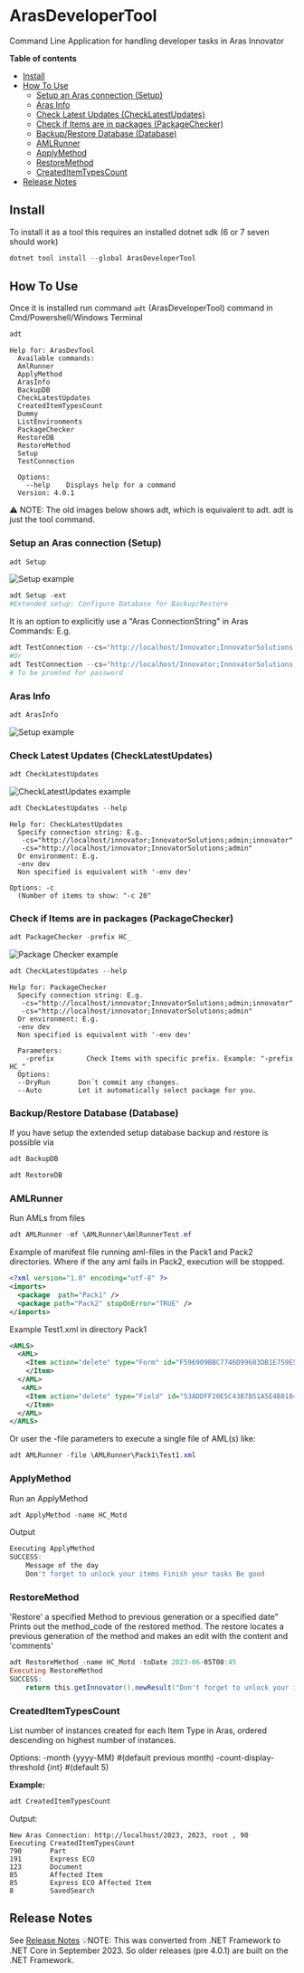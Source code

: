 # ArasDeveloperTool

Command Line Application for handling developer tasks in Aras Innovator

**Table of contents**

- [Install](#install)
- [How To Use](#how-to-use)
  - [Setup an Aras connection (Setup)](#setup-an-aras-connection-setup)
  - [Aras Info](#aras-info)
  - [Check Latest Updates (CheckLatestUpdates)](#check-latest-updates-checklatestupdates)
  - [Check if Items are in packages (PackageChecker)](#check-if-items-are-in-packages-packagechecker)
  - [Backup/Restore Database (Database)](#backuprestore-database-database)
  - [AMLRunner](#amlrunner)
  - [ApplyMethod](#applymethod)
  - [RestoreMethod](#restoremethod)
  - [CreatedItemTypesCount](#createditemtypescount)
- [Release Notes](#release-notes)

## Install

To install it as a tool this requires an installed dotnet sdk (6 or 7 seven should work)

``` powershell
dotnet tool install --global ArasDeveloperTool
```



## How To Use

Once it is installed run command `adt` (ArasDeveloperTool) command in Cmd/Powershell/Windows Terminal

``` powershell
adt
```

``` log
Help for: ArasDevTool
  Available commands:
  AmlRunner
  ApplyMethod
  ArasInfo
  BackupDB
  CheckLatestUpdates
  CreatedItemTypesCount
  Dummy
  ListEnvironments
  PackageChecker
  RestoreDB
  RestoreMethod
  Setup
  TestConnection

  Options:
    --help    Displays help for a command
  Version: 4.0.1

```

⚠️ NOTE: The old images below shows adt, which is equivalent to adt. adt is just the tool command.

### Setup an Aras connection (Setup)

``` powershell
adt Setup
```

![Setup example](Documentation/img/SetupConnection.png)

``` powershell
adt Setup -ext
#Extended setup: Configure Database for Backup/Restore
```

It is an option to explicitly use a "Aras ConnectionString" in Aras Commands:
E.g.  

``` powershell
adt TestConnection --cs="http://localhost/Innovator;InnovatorSolutions;admin;innovator"
#Or
adt TestConnection --cs="http://localhost/Innovator;InnovatorSolutions;admin"
# To be promted for password
```

### Aras Info

``` powershell
adt ArasInfo
```

![Setup example](Documentation/img/ArasInfo.png)

### Check Latest Updates (CheckLatestUpdates)

``` powershell
adt CheckLatestUpdates 
```

![CheckLatestUpdates example](Documentation/img/CheckLatestUpdates.png)

``` powershell
adt CheckLatestUpdates --help
```

``` log
Help for: CheckLatestUpdates
  Specify connection string: E.g.
   -cs="http://localhost/innovator;InnovatorSolutions;admin;innovator"
   -cs="http://localhost/innovator;InnovatorSolutions;admin"
  Or environment: E.g.
  -env dev
  Non specified is equivalent with '-env dev'

Options: -c
  (Number of items to show: "-c 20"

```

### Check if Items are in packages (PackageChecker)

``` powershell
adt PackageChecker -prefix HC_
```

![Package Checker example](Documentation/img/PackageChecker.png)

``` powershell
adt CheckLatestUpdates --help
```

``` log
Help for: PackageChecker
  Specify connection string: E.g.
   -cs="http://localhost/innovator;InnovatorSolutions;admin;innovator"
   -cs="http://localhost/innovator;InnovatorSolutions;admin"
  Or environment: E.g.
  -env dev
  Non specified is equivalent with '-env dev'

  Parameters:
    -prefix        Check Items with specific prefix. Example: "-prefix HC_"
  Options:
  --DryRun       Don´t commit any changes.
  --Auto         Let it automatically select package for you.
```

### Backup/Restore Database (Database)

If you have setup the extended setup database backup and restore is possible via

``` powershell
adt BackupDB 
```

``` powershell
adt RestoreDB
```

### AMLRunner

Run AMLs from files

``` powershell
adt AMLRunner -mf \AMLRunner\AmlRunnerTest.mf
```

Example of manifest file running aml-files in the Pack1 and Pack2 directories. Where if the any aml fails in Pack2, execution will be stopped.

``` xml
<?xml version="1.0" encoding="utf-8" ?>
<imports>
  <package  path="Pack1" />
  <package path="Pack2" stopOnError="TRUE" />
</imports>
```

Example Test1.xml in directory Pack1

``` xml
<AMLS>
  <AML>
    <Item action="delete" type="Form" id="F596909BBC7746D99683DB1E759E582E">
    </Item>
  </AML>
   <AML>
    <Item action="delete" type="Field" id="53ADDFF20E5C43B7B51A5E4B818465E3">
    </Item>
  </AML>
</AMLS>
```

Or user the -file parameters to execute a single file of AML(s) like:

``` powershell
adt AMLRunner -file \AMLRunner\Pack1\Test1.xml
```

### ApplyMethod

Run an ApplyMethod

``` powershell
adt ApplyMethod -name HC_Motd
```

Output

``` powershell
Executing ApplyMethod
SUCCESS:
    Message of the day
    Don't forget to unlock your items Finish your tasks Be good
```

### RestoreMethod

'Restore' a specified Method to previous generation or a specified date"
Prints out the method_code of the restored method.
The restore locates a previous generation of the method and makes an edit with the content and 'comments'

``` powershell
adt RestoreMethod -name HC_Motd -toDate 2023-06-05T08:45
Executing RestoreMethod
SUCCESS:
    return this.getInnovator().newResult("Don't forget to unlock your items Finish your tasks Be good");
```

### CreatedItemTypesCount

List number of instances created for each Item Type in Aras, ordered descending on highest number of instances.

Options:
-month {yyyy-MM} #(default previous month)
-count-display-threshold {int} #(default 5)

**Example:**

``` powershell
adt CreatedItemTypesCount
```

Output:

``` log
New Aras Connection: http://localhost/2023, 2023, root , 90
Executing CreatedItemTypesCount
790       Part
191       Express ECO
123       Document
85        Affected Item
85        Express ECO Affected Item
8         SavedSearch
```

## Release Notes

See [Release Notes](./Documentation/ReleaseNotes.md)
💡NOTE: This was converted from .NET Framework to .NET Core in September 2023. So older releases (pre 4.0.1) are built on the .NET Framework.
